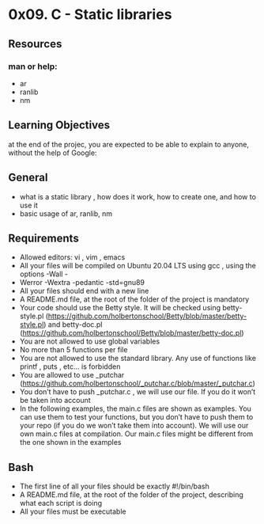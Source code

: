 # 0x09. C - Static libraries
## Resources
### man or help:
* ar
* ranlib
* nm
## Learning Objectives
at the end of the projec, you are expected to be able to explain to anyone, without the help of Google:
## General
* what is a static library , how does it work, how to create one, and how to use it
* basic usage of ar, ranlib, nm
## Requirements
* Allowed editors:  vi ,  vim ,  emacs
* All your files will be compiled on Ubuntu 20.04 LTS using  gcc , using the options  -Wall -
* Werror -Wextra -pedantic -std=gnu89
* All your files should end with a new line
* A  README.md  file, at the root of the folder of the project is mandatory
* Your code should use the  Betty  style. It will be checked using betty-style.pl
(https://github.com/holbertonschool/Betty/blob/master/betty-style.pl) and betty-doc.pl
(https://github.com/holbertonschool/Betty/blob/master/betty-doc.pl)
* You are not allowed to use global variables
* No more than 5 functions per file
* You are not allowed to use the standard library. Any use of functions like  printf ,  puts , etc... is
forbidden
* You are allowed to use _putchar
(https://github.com/holbertonschool/_putchar.c/blob/master/_putchar.c)
* You don’t have to push  _putchar.c , we will use our file. If you do it won’t be taken into account
* In the following examples, the  main.c  files are shown as examples. You can use them to test
your functions, but you don’t have to push them to your repo (if you do we won’t take them into 
account). We will use our own  main.c  files at compilation. Our  main.c  files might be different
from the one shown in the examples
## Bash
* The first line of all your files should be exactly  #!/bin/bash
* A  README.md  file, at the root of the folder of the project, describing what each script is doing
* All your files must be executable
